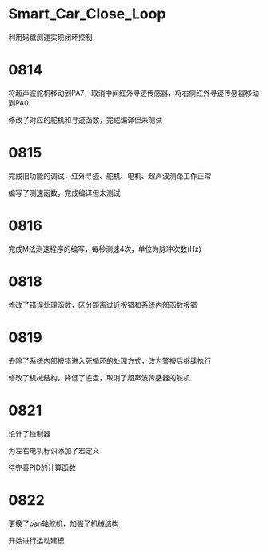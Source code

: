 # Smart_Car_Close_Loop
利用码盘测速实现闭环控制

# 0814
将超声波舵机移动到PA7，取消中间红外寻迹传感器，将右侧红外寻迹传感器移动到PA0

修改了对应的舵机和寻迹函数，完成编译但未测试

# 0815
完成旧功能的调试，红外寻迹、舵机、电机、超声波测距工作正常

编写了测速函数，完成编译但未测试

# 0816
完成M法测速程序的编写，每秒测速4次，单位为脉冲次数(Hz)

# 0818
修改了错误处理函数，区分距离过近报错和系统内部函数报错

# 0819
去除了系统内部报错进入死循环的处理方式，改为警报后继续执行

修改了机械结构，降低了底盘，取消了超声波传感器的舵机

# 0821
设计了控制器

为左右电机标识添加了宏定义

待完善PID的计算函数

# 0822
更换了pan轴舵机，加强了机械结构

开始进行运动建模